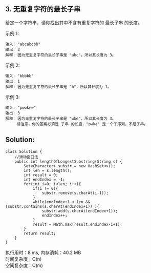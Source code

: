 ## 3. 无重复字符的最长子串

给定一个字符串，请你找出其中不含有重复字符的 最长子串 的长度。

示例 1:
```
输入: "abcabcbb"
输出: 3 
解释: 因为无重复字符的最长子串是 "abc"，所以其长度为 3。
```
示例 2:
```
输入: "bbbbb"
输出: 1
解释: 因为无重复字符的最长子串是 "b"，所以其长度为 1。
```
示例 3:
```
输入: "pwwkew"
输出: 3
解释: 因为无重复字符的最长子串是 "wke"，所以其长度为 3。
     请注意，你的答案必须是 子串 的长度，"pwke" 是一个子序列，不是子串。
```
## Solution:
```
class Solution {
    //滑动窗口法
    public int lengthOfLongestSubstring(String s) {
        Set<Character> substr = new HashSet<>();
        int len = s.length();
        int result = 0;
        int endIndex = -1;
        for(int i=0; i<len; i++){
            if(i != 0){
                substr.remove(s.charAt(i-1));
            }
            while(endIndex+1 < len && !substr.contains(s.charAt(endIndex+1)) ){
                substr.add(s.charAt(endIndex+1));
                endIndex++;
            }
            result = Math.max(result,endIndex-i+1);
        }
        return result;
    }
}
```
执行用时：8 ms, 内存消耗：40.2 MB <br>
时间复杂度：O(n) <br>
空间复杂度：O(m) <br>
